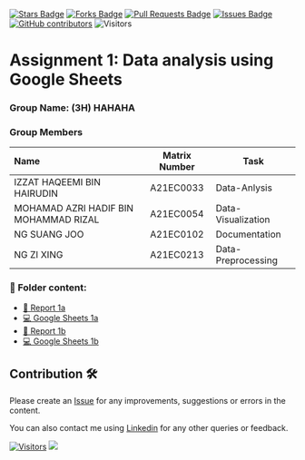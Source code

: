 
<a href="https://github.com/drshahizan/BDM/stargazers"><img src="https://img.shields.io/github/stars/drshahizan/BDM" alt="Stars Badge"/></a>
<a href="https://github.com/drshahizan/BDM/network/members"><img src="https://img.shields.io/github/forks/drshahizan/BDM" alt="Forks Badge"/></a>
<a href="https://github.com/drshahizan/BDM/pulls"><img src="https://img.shields.io/github/issues-pr/drshahizan/BDM" alt="Pull Requests Badge"/></a>
<a href="https://github.com/drshahizan/BDM"><img src="https://img.shields.io/github/issues/drshahizan/BDM" alt="Issues Badge"/></a>
<a href="https://github.com/drshahizan/BDM/graphs/contributors"><img alt="GitHub contributors" src="https://img.shields.io/github/contributors/drshahizan/BDM?color=2b9348"></a>
![Visitors](https://api.visitorbadge.io/api/visitors?path=https%3A%2F%2Fgithub.com%2Fdrshahizan%2BDM&labelColor=%23d9e3f0&countColor=%23697689&style=flat)

# Assignment 1: Data analysis using Google Sheets

### Group Name:  (3H) HAHAHA
### Group Members

| Name                                     | Matrix Number | Task |
| :---------------------------------------- | :-------------: | ------------- |
| IZZAT HAQEEMI BIN HAIRUDIN                |A21EC0033      | Data-Anlysis      |
| MOHAMAD AZRI HADIF BIN MOHAMMAD RIZAL     |A21EC0054    | Data-Visualization     |
| NG SUANG JOO              |A21EC0102    | Documentation     |
| NG ZI XING             | A21EC0213     | Data-Preprocessing  |

### 📂 Folder content:
* [📖 Report 1a](./case_study1a/readme.md)
* [💻 Google Sheets 1a]()
* [📖 Report 1b](./case_study1b/readme.md)
* [💻 Google Sheets 1b](https://docs.google.com/spreadsheets/d/1zduKcHnKgeTR4biIZwAw2ob--STk9VGIUaV9tGmO7bE/edit?usp=sharing)

## Contribution 🛠️
Please create an [Issue](https://github.com/drshahizan/BDM/issues) for any improvements, suggestions or errors in the content.

You can also contact me using [Linkedin](https://www.linkedin.com/in/drshahizan/) for any other queries or feedback.

[![Visitors](https://api.visitorbadge.io/api/visitors?path=https%3A%2F%2Fgithub.com%2Fdrshahizan&labelColor=%23697689&countColor=%23555555&style=plastic)](https://visitorbadge.io/status?path=https%3A%2F%2Fgithub.com%2Fdrshahizan)
![](https://hit.yhype.me/github/profile?user_id=81284918)


